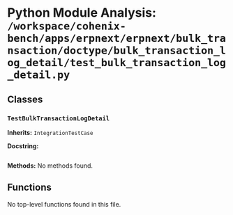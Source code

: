 # Python Module Analysis: `/workspace/cohenix-bench/apps/erpnext/erpnext/bulk_transaction/doctype/bulk_transaction_log_detail/test_bulk_transaction_log_detail.py`

## Classes

### `TestBulkTransactionLogDetail`
**Inherits:** `IntegrationTestCase`


**Docstring:**
```

```

**Methods:**
No methods found.




## Functions

No top-level functions found in this file.
